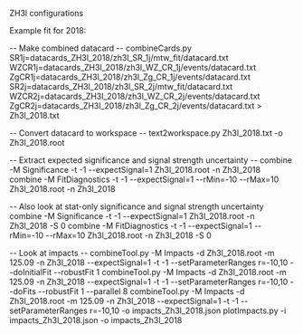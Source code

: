 ZH3l configurations

Example fit for 2018:

-- Make combined datacard --
combineCards.py   SR1j=datacards_ZH3l_2018/zh3l_SR_1j/mtw_fit/datacard.txt \
                WZCR1j=datacards_ZH3l_2018/zh3l_WZ_CR_1j/events/datacard.txt \
                ZgCR1j=datacards_ZH3l_2018/zh3l_Zg_CR_1j/events/datacard.txt \
                  SR2j=datacards_ZH3l_2018/zh3l_SR_2j/mtw_fit/datacard.txt \
                WZCR2j=datacards_ZH3l_2018/zh3l_WZ_CR_2j/events/datacard.txt \
                ZgCR2j=datacards_ZH3l_2018/zh3l_Zg_CR_2j/events/datacard.txt > Zh3l_2018.txt

-- Convert datacard to workspace --
text2workspace.py Zh3l_2018.txt         -o Zh3l_2018.root

-- Extract expected significance and signal strength uncertainty --
combine -M Significance   -t -1 --expectSignal=1                      Zh3l_2018.root -n Zh3l_2018
combine -M FitDiagnostics -t -1 --expectSignal=1 --rMin=-10 --rMax=10 Zh3l_2018.root -n Zh3l_2018

-- Also look at stat-only significance and signal strength uncertainty
combine -M Significance   -t -1 --expectSignal=1                      Zh3l_2018.root -n Zh3l_2018 -S 0
combine -M FitDiagnostics -t -1 --expectSignal=1 --rMin=-10 --rMax=10 Zh3l_2018.root -n Zh3l_2018 -S 0

-- Look at impacts --
combineTool.py -M Impacts -d Zh3l_2018.root -m 125.09 -n Zh3l_2018 --expectSignal=1 -t -1 --setParameterRanges r=-10,10 --doInitialFit --robustFit 1 
combineTool.py -M Impacts -d Zh3l_2018.root -m 125.09 -n Zh3l_2018 --expectSignal=1 -t -1 --setParameterRanges r=-10,10 --doFits --robustFit 1 --parallel 8
combineTool.py -M Impacts -d Zh3l_2018.root -m 125.09 -n Zh3l_2018 --expectSignal=1 -t -1 --setParameterRanges r=-10,10 -o impacts_Zh3l_2018.json
plotImpacts.py -i impacts_Zh3l_2018.json -o impacts_Zh3l_2018

